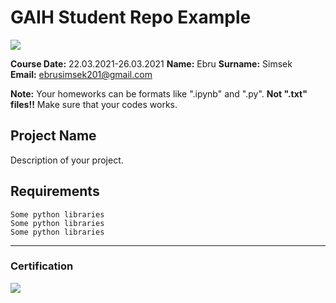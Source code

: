 # GAIH Student Repo Example
![](img/newlogo.png)

**Course Date:** 22.03.2021-26.03.2021 
**Name:** Ebru 
**Surname:** Simsek  
**Email:** ebrusimsek201@gmail.com  

**Note:** Your homeworks can be formats like ".ipynb" and ".py". **Not ".txt" files!!** Make sure that your codes works.  

## Project Name
Description of your project.

## Requirements
```
Some python libraries
Some python libraries
Some python libraries
```
---

### Certification
![](img/TopLearnerCertificate.png)

